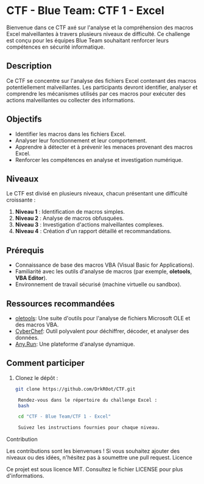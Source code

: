 # CTF - Blue Team: CTF 1 - Excel

Bienvenue dans ce CTF axé sur l'analyse et la compréhension des macros Excel malveillantes à travers plusieurs niveaux de difficulté. Ce challenge est conçu pour les équipes Blue Team souhaitant renforcer leurs compétences en sécurité informatique.

## Description

Ce CTF se concentre sur l'analyse des fichiers Excel contenant des macros potentiellement malveillantes. Les participants devront identifier, analyser et comprendre les mécanismes utilisés par ces macros pour exécuter des actions malveillantes ou collecter des informations.

## Objectifs

- Identifier les macros dans les fichiers Excel.
- Analyser leur fonctionnement et leur comportement.
- Apprendre à détecter et à prévenir les menaces provenant des macros Excel.
- Renforcer les compétences en analyse et investigation numérique.

## Niveaux

Le CTF est divisé en plusieurs niveaux, chacun présentant une difficulté croissante :
1. **Niveau 1** : Identification de macros simples.
2. **Niveau 2** : Analyse de macros obfusquées.
3. **Niveau 3** : Investigation d'actions malveillantes complexes.
4. **Niveau 4** : Création d'un rapport détaillé et recommandations.

## Prérequis

- Connaissance de base des macros VBA (Visual Basic for Applications).
- Familiarité avec les outils d'analyse de macros (par exemple, **oletools**, **VBA Editor**).
- Environnement de travail sécurisé (machine virtuelle ou sandbox).

## Ressources recommandées

- [oletools](https://github.com/decalage2/oletools): Une suite d'outils pour l'analyse de fichiers Microsoft OLE et des macros VBA.
- [CyberChef](https://gchq.github.io/CyberChef/): Outil polyvalent pour déchiffrer, décoder, et analyser des données.
- [Any.Run](https://any.run/): Une plateforme d'analyse dynamique.

## Comment participer

1. Clonez le dépôt :
   ```bash
   git clone https://github.com/DrkR0ot/CTF.git

    Rendez-vous dans le répertoire du challenge Excel :
    bash

    cd "CTF - Blue Team/CTF 1 - Excel"

    Suivez les instructions fournies pour chaque niveau.

Contribution

Les contributions sont les bienvenues ! Si vous souhaitez ajouter des niveaux ou des idées, n'hésitez pas à soumettre une pull request.
Licence

Ce projet est sous licence MIT. Consultez le fichier LICENSE pour plus d'informations.
